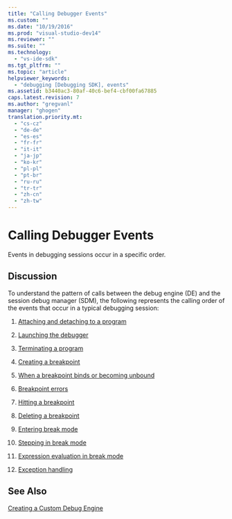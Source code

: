```yaml
---
title: "Calling Debugger Events"
ms.custom: ""
ms.date: "10/19/2016"
ms.prod: "visual-studio-dev14"
ms.reviewer: ""
ms.suite: ""
ms.technology: 
  - "vs-ide-sdk"
ms.tgt_pltfrm: ""
ms.topic: "article"
helpviewer_keywords: 
  - "debugging [Debugging SDK], events"
ms.assetid: b3440ac3-80af-40c6-bef4-cbf00fa67885
caps.latest.revision: 7
ms.author: "gregvanl"
manager: "ghogen"
translation.priority.mt: 
  - "cs-cz"
  - "de-de"
  - "es-es"
  - "fr-fr"
  - "it-it"
  - "ja-jp"
  - "ko-kr"
  - "pl-pl"
  - "pt-br"
  - "ru-ru"
  - "tr-tr"
  - "zh-cn"
  - "zh-tw"
---
```

# Calling Debugger Events
Events in debugging sessions occur in a specific order.  
  
## Discussion  
 To understand the pattern of calls between the debug engine (DE) and the session debug manager (SDM), the following represents the calling order of the events that occur in a typical debugging session:  
  
1.  [Attaching and detaching to a program](../extensibility-debugger/attaching-and-detaching-to-a-program.md)  
  
2.  [Launching the debugger](../extensibility-debugger/launching-the-debugger.md)  
  
3.  [Terminating a program](../extensibility-debugger/terminating-a-program.md)  
  
4.  [Creating a breakpoint](../extensibility-debugger/creating-a-breakpoint.md)  
  
5.  [When a breakpoint binds or becoming unbound](../extensibility-debugger/when-a-breakpoint-binds-or-becomes-unbound.md)  
  
6.  [Breakpoint errors](../extensibility-debugger/breakpoint-errors.md)  
  
7.  [Hitting a breakpoint](../extensibility-debugger/hitting-a-breakpoint.md)  
  
8.  [Deleting a breakpoint](../extensibility-debugger/deleting-a-breakpoint.md)  
  
9. [Entering break mode](../extensibility-debugger/entering-break-mode.md)  
  
10. [Stepping in break mode](../extensibility-debugger/stepping-in-break-mode.md)  
  
11. [Expression evaluation in break mode](../extensibility-debugger/expression-evaluation-in-break-mode.md)  
  
12. [Exception handling](../extensibility-debugger/exception-handling--visual-studio-sdk-.md)  
  
## See Also  
 [Creating a Custom Debug Engine](../extensibility-debugger/creating-a-custom-debug-engine.md)